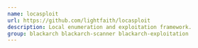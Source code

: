```yaml
---
name: locasploit
url: https://github.com/lightfaith/locasploit
description: Local enumeration and exploitation framework.
group: blackarch blackarch-scanner blackarch-exploitation
---
```


